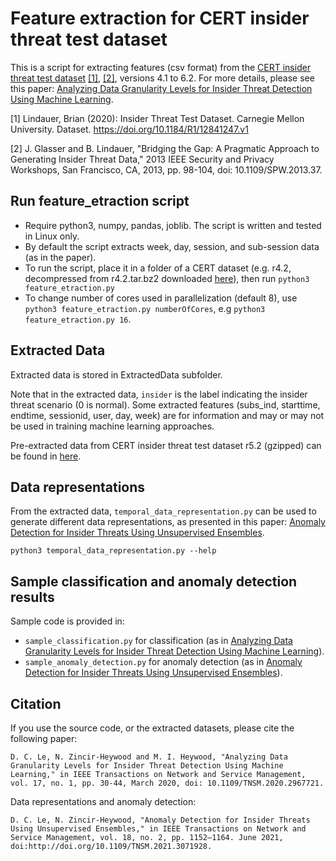 # Feature extraction for CERT insider threat test dataset
This is a script for extracting features (csv format) from the [CERT insider threat test dataset](https://resources.sei.cmu.edu/library/asset-view.cfm?assetid=508099) [[1]](#1), [[2]](#2), versions 4.1 to 6.2. For more details, please see this paper: [Analyzing Data Granularity Levels for Insider Threat Detection Using Machine Learning](https://ieeexplore.ieee.org/document/8962316).

<a id="1">[1]</a> 
Lindauer, Brian (2020): Insider Threat Test Dataset. Carnegie Mellon University. Dataset. https://doi.org/10.1184/R1/12841247.v1 

<a id="2">[2]</a> 
J. Glasser and B. Lindauer, "Bridging the Gap: A Pragmatic Approach to Generating Insider Threat Data," 2013 IEEE Security and Privacy Workshops, San Francisco, CA, 2013, pp. 98-104, doi: 10.1109/SPW.2013.37.

## Run feature_etraction script
- Require python3, numpy, pandas, joblib. The script is written and tested in Linux only.
- By default the script extracts week, day, session, and sub-session data (as in the paper).
- To run the script, place it in a folder of a CERT dataset (e.g. r4.2, decompressed from r4.2.tar.bz2 downloaded [here](https://kilthub.cmu.edu/articles/dataset/Insider_Threat_Test_Dataset/12841247/1)), then run `python3 feature_etraction.py`
- To change number of cores used in parallelization (default 8), use `python3 feature_etraction.py numberOfCores`, e.g `python3 feature_etraction.py 16`.

## Extracted Data
Extracted data is stored in ExtractedData subfolder.

Note that in the extracted data, `insider` is the label indicating the insider threat scenario (0 is normal). Some extracted features (subs_ind, starttime, endtime, sessionid, user, day, week) are for information and may or may not be used in training machine learning approaches.

Pre-extracted data from CERT insider threat test dataset r5.2 (gzipped) can be found in [here](https://web.cs.dal.ca/~lcd/data/CERTr5.2/).

## Data representations
From the extracted data, `temporal_data_representation.py` can be used to generate different data representations, as presented in this paper: [Anomaly Detection for Insider Threats Using Unsupervised Ensembles](https://ieeexplore.ieee.org/document/9399116). 

`python3 temporal_data_representation.py --help`

## Sample classification and anomaly detection results
Sample code is provided in:

- `sample_classification.py` for classification (as in [Analyzing Data Granularity Levels for Insider Threat Detection Using Machine Learning](https://ieeexplore.ieee.org/document/8962316)).
- `sample_anomaly_detection.py` for anomaly detection (as in [Anomaly Detection for Insider Threats Using Unsupervised Ensembles](https://ieeexplore.ieee.org/document/9399116)).

## Citation
If you use the source code, or the extracted datasets, please cite the following paper:

`D. C. Le, N. Zincir-Heywood and M. I. Heywood, "Analyzing Data Granularity Levels for Insider Threat Detection Using Machine Learning," in IEEE Transactions on Network and Service Management, vol. 17, no. 1, pp. 30-44, March 2020, doi: 10.1109/TNSM.2020.2967721.`

Data representations and anomaly detection:

`D. C. Le, N. Zincir-Heywood, "Anomaly Detection for Insider Threats Using Unsupervised Ensembles," in IEEE Transactions on Network and Service Management, vol. 18, no. 2, pp. 1152–1164. June 2021, doi:http://doi.org/10.1109/TNSM.2021.3071928.`
